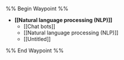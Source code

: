 %% Begin Waypoint %%
- **[[Natural language processing (NLP)]]**
	- [[Chat bots]]
	- [[Natural language processing (NLP)]]
	- [[Untitled]]

%% End Waypoint %%